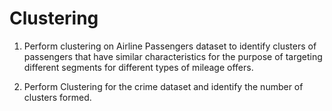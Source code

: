 # Clustering
1) Perform clustering on Airline Passengers dataset to identify clusters of passengers that have similar characteristics for the purpose of targeting different segments for different types of mileage offers.
 
2) Perform Clustering for the crime dataset and identify the number of clusters formed.
